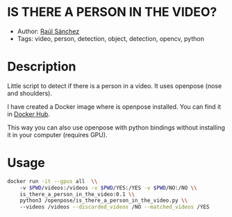 # IS THERE A PERSON IN THE VIDEO?

- Author: [Raúl Sánchez](raul@um.es)
- Tags: video, person, detection, object, detection, opencv, python

# Description

Little script to detect if there is a person in a video. It uses openpose (nose and shoulders).

I have created a Docker image where is openpose installed. You can find it in [Docker Hub](https://hub.docker.com/r/raulkite/is_there_a_person_in_the_video).

This way you can also use openpose with python bindings without installing it in your computer (requires GPU).

# Usage

```bash
docker run -it --gpus all  \\
    -v $PWD/videos:/videos -v $PWD/YES:/YES -v $PWD/NO:/NO \\ 
    is_there_a_person_in_the_video:0.1 \\ 
    python3 /openpose/is_there_a_person_in_the_video.py \\ 
    --videos /videos --discarded_videos /NO --matched_videos /YES
```

